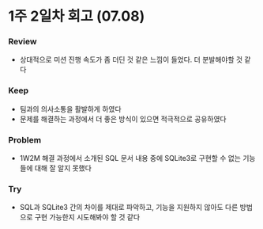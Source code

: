 # 1주 2일차 회고 (07.08)

### Review
- 상대적으로 미션 진행 속도가 좀 더딘 것 같은 느낌이 들었다. 더 분발해야할 것 같다

### Keep
- 팀과의 의사소통을 활발하게 하였다
- 문제를 해결하는 과정에서 더 좋은 방식이 있으면 적극적으로 공유하였다

### Problem
- 1W2M 해결 과정에서 소개된 SQL 문서 내용 중에 SQLite3로 구현할 수 없는 기능들에 대해 잘 알지 못했다


### Try
- SQL과 SQLite3 간의 차이를 제대로 파악하고, 기능을 지원하지 않아도 다른 방법으로 구현 가능한지 시도해봐야 할 것 같다
